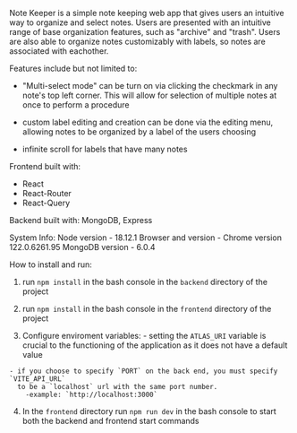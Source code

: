 Note Keeper is a simple note keeping web app that gives users an intuitive way to
organize and select notes. Users are presented with an intuitive range of base organization
features, such as "archive" and "trash". Users are also able to organize notes customizably with labels,
so notes are associated with eachother.

Features include but not limited to: 
  - "Multi-select mode" can be turn on via clicking the checkmark in any note's
    top left corner. This will allow for selection of multiple notes at once to
    perform a procedure

  - custom label editing and creation can be done via the editing menu, allowing
    notes to be organized by a label of the users choosing

  - infinite scroll for labels that have many notes


Frontend built with:
  - React
  - React-Router
  - React-Query


Backend built with:
  MongoDB,
  Express

System Info:
  Node version - 18.12.1
  Browser and version - Chrome version 122.0.6261.95
  MongoDB version - 6.0.4


How to install and run: 

  1. run `npm install` in the bash console in the `backend` directory of the project

  2. run `npm install` in the bash console in the `frontend` directory of the project

  2. Configure enviroment variables:
    - setting the `ATLAS_URI` variable is crucial to the functioning of the application
      as it does not have a default value
     
    - if you choose to specify `PORT` on the back end, you must specify `VITE_API_URL`
      to be a `localhost` url with the same port number.
        -example: `http://localhost:3000`
        
  4. In the `frontend` directory run `npm run dev` in the bash console to start both the backend and frontend start commands



